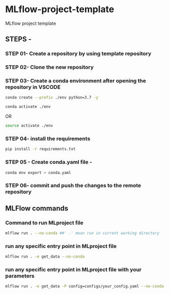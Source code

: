 # MLflow-project-template
MLflow project template

## STEPS -

### STEP 01- Create a repository by using template repository

### STEP 02- Clone the new repository

### STEP 03- Create a conda environment after opening the repository in VSCODE

```bash
conda create --prefix ./env python=3.7 -y
```

```bash
conda activate ./env
```
OR
```bash
source activate ./env
```

### STEP 04- install the requirements
```bash
pip install -r requirements.txt
```

### STEP 05 - Create conda.yaml file -
```bash
conda env export > conda.yaml
```

### STEP 06- commit and push the changes to the remote repository

## MLFlow commands

### Command to run MLproject file
```bash
mlflow run . --no-conda ##' .' mean run in current working directory
```
### run any specific entry point in MLproject file
```bash
mlflow run . -e get_data --no-conda
```

### run any specific entry point in MLproject file with your parameters
```bash
mlflow run . -e get_data -P config=configs/your_config.yaml --no-conda
```


